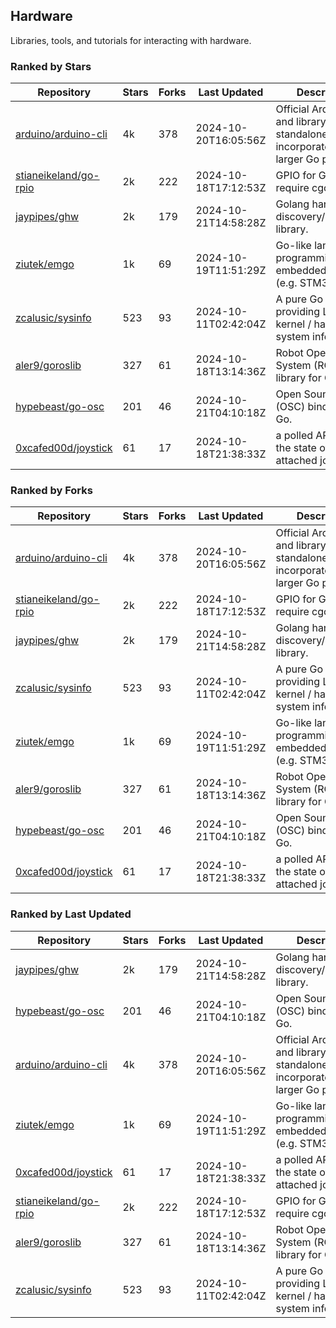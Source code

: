 ## Hardware

Libraries, tools, and tutorials for interacting with hardware.

### Ranked by Stars

| Repository | Stars | Forks | Last Updated | Description | 
|------------|-------|-------|--------------|-------------|
| [arduino/arduino-cli](https://github.com/arduino/arduino-cli) | 4k | 378 | 2024-10-20T16:05:56Z |  Official Arduino CLI and library. Can run standalone, or be incorporated into larger Go projects. |
| [stianeikeland/go-rpio](https://github.com/stianeikeland/go-rpio) | 2k | 222 | 2024-10-18T17:12:53Z |  GPIO for Go, doesn't require cgo. |
| [jaypipes/ghw](https://github.com/jaypipes/ghw) | 2k | 179 | 2024-10-21T14:58:28Z |  Golang hardware discovery/inspection library. |
| [ziutek/emgo](https://github.com/ziutek/emgo) | 1k | 69 | 2024-10-19T11:51:29Z |  Go-like language for programming embedded systems (e.g. STM32 MCU). |
| [zcalusic/sysinfo](https://github.com/zcalusic/sysinfo) | 523 | 93 | 2024-10-11T02:42:04Z |  A pure Go library providing Linux OS / kernel / hardware system information. |
| [aler9/goroslib](https://github.com/aler9/goroslib) | 327 | 61 | 2024-10-18T13:14:36Z |  Robot Operating System (ROS) library for Go. |
| [hypebeast/go-osc](https://github.com/hypebeast/go-osc) | 201 | 46 | 2024-10-21T04:10:18Z |  Open Sound Control (OSC) bindings for Go. |
| [0xcafed00d/joystick](https://github.com/0xcafed00d/joystick) | 61 | 17 | 2024-10-18T21:38:33Z |  a polled API to read the state of an attached joystick. |

### Ranked by Forks

| Repository | Stars | Forks | Last Updated | Description | 
|------------|-------|-------|--------------|-------------|
| [arduino/arduino-cli](https://github.com/arduino/arduino-cli) | 4k | 378 | 2024-10-20T16:05:56Z |  Official Arduino CLI and library. Can run standalone, or be incorporated into larger Go projects. |
| [stianeikeland/go-rpio](https://github.com/stianeikeland/go-rpio) | 2k | 222 | 2024-10-18T17:12:53Z |  GPIO for Go, doesn't require cgo. |
| [jaypipes/ghw](https://github.com/jaypipes/ghw) | 2k | 179 | 2024-10-21T14:58:28Z |  Golang hardware discovery/inspection library. |
| [zcalusic/sysinfo](https://github.com/zcalusic/sysinfo) | 523 | 93 | 2024-10-11T02:42:04Z |  A pure Go library providing Linux OS / kernel / hardware system information. |
| [ziutek/emgo](https://github.com/ziutek/emgo) | 1k | 69 | 2024-10-19T11:51:29Z |  Go-like language for programming embedded systems (e.g. STM32 MCU). |
| [aler9/goroslib](https://github.com/aler9/goroslib) | 327 | 61 | 2024-10-18T13:14:36Z |  Robot Operating System (ROS) library for Go. |
| [hypebeast/go-osc](https://github.com/hypebeast/go-osc) | 201 | 46 | 2024-10-21T04:10:18Z |  Open Sound Control (OSC) bindings for Go. |
| [0xcafed00d/joystick](https://github.com/0xcafed00d/joystick) | 61 | 17 | 2024-10-18T21:38:33Z |  a polled API to read the state of an attached joystick. |

### Ranked by Last Updated

| Repository | Stars | Forks | Last Updated | Description | 
|------------|-------|-------|--------------|-------------|
| [jaypipes/ghw](https://github.com/jaypipes/ghw) | 2k | 179 | 2024-10-21T14:58:28Z |  Golang hardware discovery/inspection library. |
| [hypebeast/go-osc](https://github.com/hypebeast/go-osc) | 201 | 46 | 2024-10-21T04:10:18Z |  Open Sound Control (OSC) bindings for Go. |
| [arduino/arduino-cli](https://github.com/arduino/arduino-cli) | 4k | 378 | 2024-10-20T16:05:56Z |  Official Arduino CLI and library. Can run standalone, or be incorporated into larger Go projects. |
| [ziutek/emgo](https://github.com/ziutek/emgo) | 1k | 69 | 2024-10-19T11:51:29Z |  Go-like language for programming embedded systems (e.g. STM32 MCU). |
| [0xcafed00d/joystick](https://github.com/0xcafed00d/joystick) | 61 | 17 | 2024-10-18T21:38:33Z |  a polled API to read the state of an attached joystick. |
| [stianeikeland/go-rpio](https://github.com/stianeikeland/go-rpio) | 2k | 222 | 2024-10-18T17:12:53Z |  GPIO for Go, doesn't require cgo. |
| [aler9/goroslib](https://github.com/aler9/goroslib) | 327 | 61 | 2024-10-18T13:14:36Z |  Robot Operating System (ROS) library for Go. |
| [zcalusic/sysinfo](https://github.com/zcalusic/sysinfo) | 523 | 93 | 2024-10-11T02:42:04Z |  A pure Go library providing Linux OS / kernel / hardware system information. |

